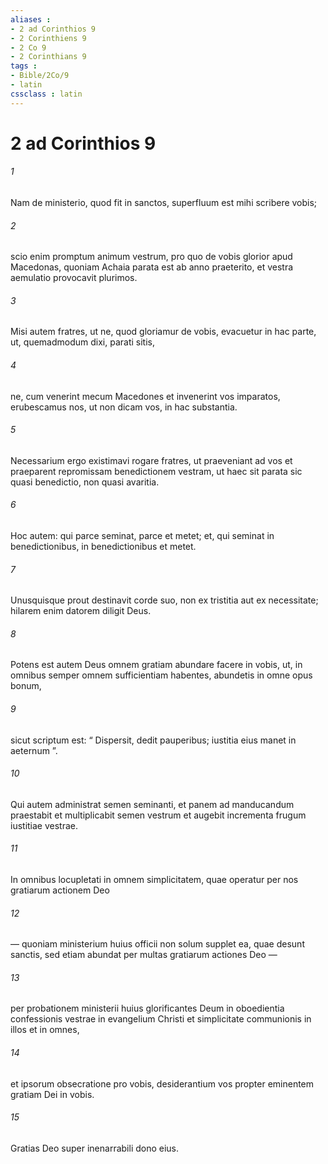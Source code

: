 ```yaml
---
aliases : 
- 2 ad Corinthios 9
- 2 Corinthiens 9
- 2 Co 9
- 2 Corinthians 9
tags : 
- Bible/2Co/9
- latin
cssclass : latin
---
```


# 2 ad Corinthios 9

###### 1
Nam de ministerio, quod fit in sanctos, superfluum est mihi scribere vobis; 
###### 2
scio enim promptum animum vestrum, pro quo de vobis glorior apud Macedonas, quoniam Achaia parata est ab anno praeterito, et vestra aemulatio provocavit plurimos. 
###### 3
Misi autem fratres, ut ne, quod gloriamur de vobis, evacuetur in hac parte, ut, quemadmodum dixi, parati sitis, 
###### 4
ne, cum venerint mecum Macedones et invenerint vos imparatos, erubescamus nos, ut non dicam vos, in hac substantia. 
###### 5
Necessarium ergo existimavi rogare fratres, ut praeveniant ad vos et praeparent repromissam benedictionem vestram, ut haec sit parata sic quasi benedictio, non quasi avaritia.
###### 6
Hoc autem: qui parce seminat, parce et metet; et, qui seminat in benedictionibus, in benedictionibus et metet. 
###### 7
Unusquisque prout destinavit corde suo, non ex tristitia aut ex necessitate; hilarem enim datorem diligit Deus. 
###### 8
Potens est autem Deus omnem gratiam abundare facere in vobis, ut, in omnibus semper omnem sufficientiam habentes, abundetis in omne opus bonum, 
###### 9
sicut scriptum est: “ Dispersit, dedit pauperibus; iustitia eius manet in aeternum ”.
###### 10
Qui autem administrat semen seminanti, et panem ad manducandum praestabit et multiplicabit semen vestrum et augebit incrementa frugum iustitiae vestrae. 
###### 11
In omnibus locupletati in omnem simplicitatem, quae operatur per nos gratiarum actionem Deo 
###### 12
— quoniam ministerium huius officii non solum supplet ea, quae desunt sanctis, sed etiam abundat per multas gratiarum actiones Deo — 
###### 13
per probationem ministerii huius glorificantes Deum in oboedientia confessionis vestrae in evangelium Christi et simplicitate communionis in illos et in omnes, 
###### 14
et ipsorum obsecratione pro vobis, desiderantium vos propter eminentem gratiam Dei in vobis. 
###### 15
Gratias Deo super inenarrabili dono eius.
